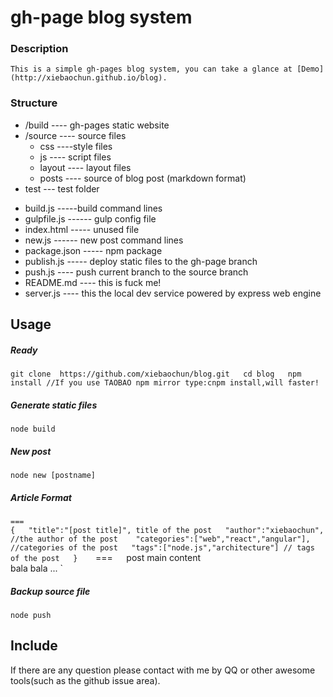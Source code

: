 # gh-page blog system

### Description
	This is a simple gh-pages blog system, you can take a glance at [Demo](http://xiebaochun.github.io/blog).

### Structure

+ /build ---- gh-pages static website
+ /source ---- source files
	- css ----style files
	- js ---- script files
	- layout ---- layout files
	- posts ---- source of blog post (markdown format)
+ test --- test folder
- build.js -----build command lines
- gulpfile.js ------ gulp config file
- index.html ----- unused file
- new.js ------ new post command lines
- package.json ----- npm package
- publish.js ----- deploy static files to the gh-page branch
- push.js ---- push current branch to the source branch
- README.md ---- this is fuck me!
- server.js ---- this the local dev service powered by express web engine

## Usage

##### Ready

`git clone  https://github.com/xiebaochun/blog.git  
cd blog  
npm install //If you use TAOBAO npm mirror type:cnpm install,will faster!  
`
##### Generate static files

`node build`

##### New post

`node new [postname]`

##### Article Format


`===`  
`{  
    "title":"[post title]", title of the post  
    "author":"xiebaochun", //the author of the post   
    "categories":["web","react","angular"],  //categories of the post  
    "tags":["node.js","architecture"] // tags of the post  
}   
`===`  
`post main content  
bala bala ... ` 


##### Backup source file
`node push`

## Include
If there are any question please contact with me by QQ or other awesome tools(such as the github issue area).

